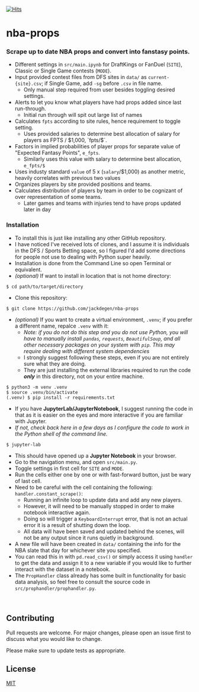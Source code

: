 [![Hits](https://hits.seeyoufarm.com/api/count/incr/badge.svg?url=https%3A%2F%2Fgithub.com%2Fjackdegen%2Fnba-props%2F&count_bg=%2379C83D&title_bg=%23555555&icon=&icon_color=%23E7E7E7&title=Views&edge_flat=false)](https://hits.seeyoufarm.com)

# nba-props

### Scrape up to date NBA props and convert into fanstasy points.

- Different settings in `src/main.ipynb` for DraftKings or FanDuel (`SITE`), Classic or Single Game contests (`MODE`).
- Input provided contest files from DFS sites in `data/` as `current-{site}.csv`; if Single Game, add `-sg` before `.csv` in file name.
    - Only manual step required from user besides toggling desired settings.
- Alerts to let you know what players have had props added since last run-through.
    - Initial run through will spit out large list of names
- Calculates `fpts` according to site rules, hence requirement to toggle setting.
    - Uses provided salaries to determine best allocation of salary for players as FPTS / $1,000, `fpts/$`.
- Factors in implied probabilities of player props for separate value of "Expected Fantasy Points", `e_fpts`.
    - Similarly uses this value with salary to determine best allocation, `e_fpts/$`
- Uses industy standard `value` of 5 x (`salary`/$1,000) as another metric, heavily correlates with previous two values
- Organizes players by site provided positions and teams.
- Calculates distribution of players by team in order to be cognizant of over representation of some teams.
    - Later games and teams with injuries tend to have props updated later in day
    
### Installation

- To install this is just like installing any other GitHub repository.
- I have noticed I've received lots of clones, and I assume it is individuals in the DFS / Sports Betting space, so I figured I'd add some directions for people not use to dealing with Python super heavily.
- Installation is done from the Command Line so open Terminal or equivalent.
- *(optional)* If want to install in location that is not home directory:

```
$ cd path/to/target/directory
```

- Clone this repository:

```
$ git clone https://github.com/jackdegen/nba-props
```

- *(optional)* If you want to create a virtual environment, `.venv`; if you prefer a different name, repalce `.venv` with it:
    - *Note: if you do not do this step and you do not use Python, you will have to manually install `pandas`, `requests`, `BeautifulSoup`, and all other necessary packages on your system with `pip`. This may require dealing with different system dependencies*
    - I strongly suggest following these steps, even if you are not entirely sure what they are doing.
    - They are just installing the external libraries required to run the code ***only*** in this directory, not on your entire machine.

```
$ python3 -m venv .venv
$ source .venv/bin/activate
(.venv) $ pip install -r requirements.txt
```

- If you have **JupyterLab/JupyterNotebook**, I suggest running the code in that as it is easier on the eyes and more interactive if you are familiar with Jupyter.
- *If not, check back here in a few days as I configure the code to work in the Python shell of the command line.*

```
$ jupyter-lab
```
- This should have opened up a **Jupyter Notebook** in your browser.
- Go to the navigation menu, and open `src/main.py`.
- Toggle settings in first cell for `SITE` and `MODE`.
- Run the cells either one by one or with fast-forward button, just be wary of last cell.
- Need to be careful with the cell containing the following: `handler.constant_scrape()`:
    - Running an infinite loop to update data and add any new players.
    - However, it will need to be manually stopped in order to make notebook interactive again.
    - Doing so will trigger a `KeyboardInterrupt` error, that is not an actual error it is a result of shutting down the loop.
    - All data will have been saved and updated behind the scenes, will not be any output since it runs quietly in background. 
- A new file will have been created in `data/` containing the info for the NBA slate that day for whichever site you specified.
- You can read this in with `pd.read_csv()` or simply access it using `handler` to get the data and assign it to a new variable if you would like to further interact with the dataset in a notebook.
- The `PropHandler` class already has some built in functionality for basic data analysis, so feel free to consult the source code in `src/prophandler/prophandler.py`.

</br>

## Contributing

Pull requests are welcome. For major changes, please open an issue first
to discuss what you would like to change.

Please make sure to update tests as appropriate.

## License

[MIT](https://choosealicense.com/licenses/mit/)

</br>
</br>
